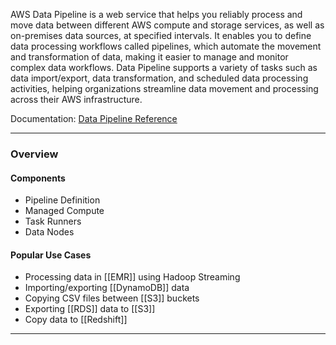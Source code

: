 AWS Data Pipeline is a web service that helps you reliably process and move data between different AWS compute and storage services, as well as on-premises data sources, at specified intervals. It enables you to define data processing workflows called pipelines, which automate the movement and transformation of data, making it easier to manage and monitor complex data workflows. Data Pipeline supports a variety of tasks such as data import/export, data transformation, and scheduled data processing activities, helping organizations streamline data movement and processing across their AWS infrastructure.

Documentation: [Data Pipeline Reference](https://aws.amazon.com/what-is/data-pipeline/)
___
### Overview
#### Components
- Pipeline Definition
- Managed Compute
- Task Runners
- Data Nodes
#### Popular Use Cases
- Processing data in [[EMR]] using Hadoop Streaming
- Importing/exporting [[DynamoDB]] data
- Copying CSV files between [[S3]] buckets
- Exporting [[RDS]] data to [[S3]]
- Copy data to [[Redshift]]

___